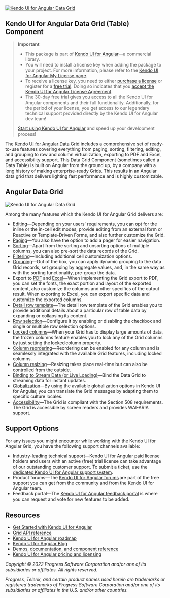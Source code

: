 <a href="https://www.telerik.com/kendo-angular-ui?utm_medium=referral&utm_source=npm&utm_campaign=kendo-ui-angular-trial-npm-grid" target="_blank">
<img [width]="631" src="https://www.telerik.com/kendo-angular-ui/npm-banner.svg" alt="Kendo UI for Angular Data Grid">
</a>

## Kendo UI for Angular Data Grid (Table) Component

> **Important**
> * This package is part of [Kendo UI for Angular](https://www.telerik.com/kendo-angular-ui?utm_medium=referral&utm_source=npm&utm_campaign=kendo-ui-angular-trial-npm-grid)&mdash;a commercial library.
> * You will need to install a license key when adding the package to your project. For more information, please refer to the [Kendo UI for Angular My License page](https://www.telerik.com/kendo-angular-ui/my-license?utm_medium=referral&utm_source=npm&utm_campaign=kendo-ui-angular-trial-npm-grid).
> * To receive a license key, you need to either [purchase a license](https://www.telerik.com/purchase/kendo-ui?utm_medium=referral&utm_source=npm&utm_campaign=kendo-ui-angular-trial-npm-grid) or register for a [free trial](https://www.telerik.com/download-login-v2-kendo-angular-ui?utm_medium=referral&utm_source=npm&utm_campaign=kendo-ui-angular-trial-npm-grid). Doing so indicates that you [accept the Kendo UI for Angular License Agreement](https://www.telerik.com/purchase/license-agreement/kendo-ui?utm_medium=referral&utm_source=npm&utm_campaign=kendo-ui-angular-trial-npm-grid).
> * The 30-day free trial gives you access to all the Kendo UI for Angular components and their full functionality. Additionally, for the period of your license, you get access to our legendary technical support provided directly by the Kendo UI for Angular dev team!
>
> [Start using Kendo UI for Angular](https://www.telerik.com/download-login-v2-kendo-angular-ui?utm_medium=referral&utm_source=npm&utm_campaign=kendo-ui-angular-trial-npm-grid) and speed up your development process!

The [Kendo UI for Angular Data Grid](https://www.telerik.com/download-login-v2-kendo-angular-ui?utm_medium=referral&utm_source=npm&utm_campaign=kendo-ui-angular-trial-npm-grid) includes a comprehensive set of ready-to-use features covering everything from paging, sorting, filtering, editing, and grouping to row and column virtualization, exporting to PDF and Excel, and accessibility support. This Data Grid Component (sometimes called a Data Table) is built on Angular from the ground up, by a company with a long history of making enterprise-ready Grids. This results in an Angular data grid that delivers lighting fast performance and is highly customizable.

## Angular Data Grid

<img src="https://www.telerik.com/sfimages/default-source/component-pages/common/grid/grid_live-data-sample-770x.gif" alt="Kendo UI for Angular Data Grid">

Among the many features which the Kendo UI for Angular Grid delivers are:

* [Editing](https://www.telerik.com/kendo-angular-ui/components/grid/editing?utm_medium=referral&utm_source=npm&utm_campaign=kendo-ui-angular-trial-npm-grid)&mdash;Depending on your users' requirements, you can opt for the inline or the in-cell edit modes, provide editing from an external form or Reactive or Template-Driven Forms, and also further customize the Grid.
* [Paging](https://www.telerik.com/kendo-angular-ui/components/grid/paging?utm_medium=referral&utm_source=npm&utm_campaign=kendo-ui-angular-trial-npm-grid)&mdash;You also have the option to add a pager for easier navigation.
* [Sorting](https://www.telerik.com/kendo-angular-ui/components/grid/sorting?utm_medium=referral&utm_source=npm&utm_campaign=kendo-ui-angular-trial-npm-grid)&mdash;Apart from the sorting and unsorting options of multiple columns, you can also pre-sort the data records of the Grid.
* [Filtering](https://www.telerik.com/kendo-angular-ui/components/grid/filtering?utm_medium=referral&utm_source=npm&utm_campaign=kendo-ui-angular-trial-npm-grid)&mdash;Including additional cell customization options.
* [Grouping](https://www.telerik.com/kendo-angular-ui/components/grid/grouping?utm_medium=referral&utm_source=npm&utm_campaign=kendo-ui-angular-trial-npm-grid)&mdash;Out of the box, you can apply dynamic grouping to the data Grid records, set grouping by aggregate values, and, in the same way as with the sorting functionality, pre-group the data.
* Export to [PDF](https://www.telerik.com/kendo-angular-ui/components/grid/export/pdf-export?utm_medium=referral&utm_source=npm&utm_campaign=kendo-ui-angular-trial-npm-grid) and [Excel](https://www.telerik.com/kendo-angular-ui/components/grid/export/excel-export?utm_medium=referral&utm_source=npm&utm_campaign=kendo-ui-angular-trial-npm-grid)&mdash;When implementing the Grid export to PDF, you can set the fonts, the exact portion and layout of the exported content, also customize the columns and other specifics of the output result. When exporting to Excel, you can export specific data and customize the exported columns.
* [Detail row template](https://www.telerik.com/kendo-angular-ui/components/grid/advanced-features/detail-template?utm_medium=referral&utm_source=npm&utm_campaign=kendo-ui-angular-trial-npm-grid)&mdash;The detail row template of the Grid enables you to provide additional details about a particular row of table data by expanding or collapsing its content.
* [Row selection](https://www.telerik.com/kendo-angular-ui/components/grid/selection/#toc-selection-modes-and-features?utm_medium=referral&utm_source=npm&utm_campaign=kendo-ui-angular-trial-npm-grid)&mdash;Configure it by enabling or disabling the checkbox and single or multiple row selection options.
* [Locked columns](https://www.telerik.com/kendo-angular-ui/components/grid/columns/locked?utm_medium=referral&utm_source=npm&utm_campaign=kendo-ui-angular-trial-npm-grid)&mdash;When your Grid has to display large amounts of data, the frozen columns feature enables you to lock any of the Grid columns by just setting the locked column property.
* [Column reordering](https://www.telerik.com/kendo-angular-ui/components/grid/columns/reordering?utm_medium=referral&utm_source=npm&utm_campaign=kendo-ui-angular-trial-npm-grid)&mdash;Reordering can be enabled for any column and is seamlessly integrated with the available Grid features, including locked columns.
* [Column resizing](https://www.telerik.com/kendo-angular-ui/components/grid/columns/resizing?utm_medium=referral&utm_source=npm&utm_campaign=kendo-ui-angular-trial-npm-grid)&mdash;Resizing takes place real-time but can also be controlled from the outside.
* [Binding to Stream Data (or Live Loading)](https://www.telerik.com/kendo-angular-ui/components/grid/data-binding/live-updating-data/?utm_medium=referral&utm_source=npm&utm_campaign=kendo-ui-angular-trial-npm-grid)&mdash;Bind the Data Grid to streaming data for instant updates. 
* [Globalization](https://www.telerik.com/kendo-angular-ui/components/grid/globalization?utm_medium=referral&utm_source=npm&utm_campaign=kendo-ui-angular-trial-npm-grid)&mdash;By using the available globalization options in Kendo UI for Angular, you can translate the Grid messages by adapting them to specific culture locales.
* [Accessibility](https://www.telerik.com/kendo-angular-ui/components/grid/accessibility?utm_medium=referral&utm_source=npm&utm_campaign=kendo-ui-angular-trial-npm-grid)&mdash;The Grid is compliant with the Section 508 requirements. The Grid is accessible by screen readers and provides WAI-ARIA support.

## Support Options

For any issues you might encounter while working with the Kendo UI for Angular Grid, you have the following support channels available:

* Industry-leading technical support&mdash;Kendo UI for Angular paid license holders and users with an active (free) trial license can take advantage of our outstanding customer support. To submit a ticket, use the [dedicated Kendo UI for Angular support system](https://www.telerik.com/account/support-tickets?utm_medium=referral&utm_source=npm&utm_campaign=kendo-ui-angular-trial-npm-grid).
* Product forums&mdash;The [Kendo UI for Angular forums](https://www.telerik.com/forums/kendo-angular-ui?utm_medium=referral&utm_source=npm&utm_campaign=kendo-ui-angular-trial-npm-grid) are part of the free support you can get from the community and from the Kendo UI for Angular team.
* Feedback portal&mdash;The [Kendo UI for Angular feedback portal](https://feedback.telerik.com/kendo-angular-ui?utm_medium=referral&utm_source=npm&utm_campaign=kendo-ui-angular-trial-npm-grid) is where you can request and vote for new features to be added.

## Resources

* [Get Started with Kendo UI for Angular](https://www.telerik.com/kendo-angular-ui/getting-started?utm_medium=referral&utm_source=npm&utm_campaign=kendo-ui-angular-trial-npm-grid)
* [Grid API reference](https://www.telerik.com/kendo-angular-ui/components/grid/api?utm_medium=referral&utm_source=npm&utm_campaign=kendo-ui-angular-trial-npm-grid)
* [Kendo UI for Angular roadmap](https://www.telerik.com/kendo-angular-ui/roadmap?utm_medium=referral&utm_source=npm&utm_campaign=kendo-ui-angular-trial-npm-grid)
* [Kendo UI for Angular Blog](https://www.telerik.com/blogs/tag/kendo-ui-for-angular?utm_medium=referral&utm_source=npm&utm_campaign=kendo-ui-angular-trial-npm-grid)
* [Demos, documentation, and component reference](https://www.telerik.com/kendo-angular-ui/components?utm_medium=referral&utm_source=npm&utm_campaign=kendo-ui-angular-trial-npm-grid)
* [Kendo UI for Angular pricing and licensing](https://www.telerik.com/purchase/kendo-ui?utm_medium=referral&utm_source=npm&utm_campaign=kendo-ui-angular-trial-npm-grid)

*Copyright © 2022 Progress Software Corporation and/or one of its subsidiaries or affiliates. All rights reserved.*

*Progress, Telerik, and certain product names used herein are trademarks or registered trademarks of Progress Software Corporation and/or one of its subsidiaries or affiliates in the U.S. and/or other countries.*
